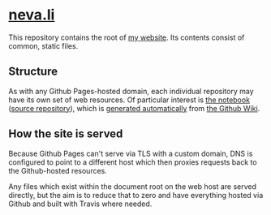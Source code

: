 # [neva.li](https://neva.li/)

This repository contains the root of [my website](https://neva.li). Its contents consist of common, static files.

## Structure

As with any Github Pages-hosted domain, each individual repository may have its own set of web resources. Of particular interest is [the notebook](https://neva.li/notebook) ([source repository](https://github.com/nevali/notebook)), which is [generated automatically](https://travis-ci.org/nevali/notebook) from [the Github Wiki](https://github.com/nevali/notebook/wiki).

## How the site is served

Because Github Pages can't serve via TLS with a custom domain, DNS is configured to point to a different host which then proxies requests back to the Github-hosted resources.

Any files which exist within the document root on the web host are served directly, but the aim is to reduce that to zero and have everything hosted via Github and built with Travis where needed.
